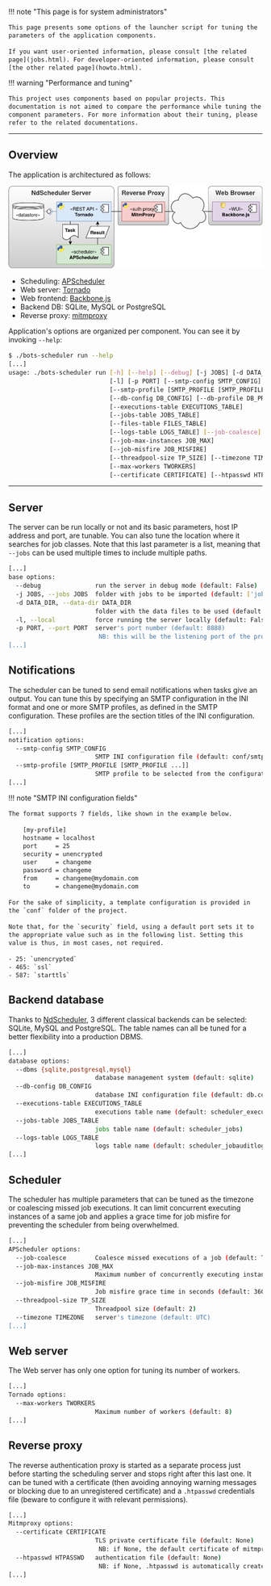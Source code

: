!!! note "This page is for system administrators"
    
    This page presents some options of the launcher script for tuning the parameters of the application components.
    
    If you want user-oriented information, please consult [the related page](jobs.html). For developer-oriented information, please consult [the other related page](howto.html).

!!! warning "Performance and tuning"
    
    This project uses components based on popular projects. This documentation is not aimed to compare the performance while tuning the component parameters. For more information about their tuning, please refer to the related documentations.

-----

## Overview

The application is architectured as follows:

<p align="center"><img src="img/botscheduler-internals.png" alt="Bots Scheduler's internals"></p>

- Scheduling: [APScheduler](https://apscheduler.readthedocs.io/en/stable/)
- Web server: [Tornado](https://www.tornadoweb.org/en/stable/)
- Web frontend: [Backbone.js](https://backbonejs.org/)
- Backend DB: SQLite, MySQL or PostgreSQL
- Reverse proxy: [mitmproxy](https://mitmproxy.org/)

Application's options are organized per component. You can see it by invoking `--help`:

```sh
$ ./bots-scheduler run --help
[...]
usage: ./bots-scheduler run [-h] [--help] [--debug] [-j JOBS] [-d DATA_DIR]
                            [-l] [-p PORT] [--smtp-config SMTP_CONFIG]
                            [--smtp-profile [SMTP_PROFILE [SMTP_PROFILE ...]]]
                            [--db-config DB_CONFIG] [--db-profile DB_PROFILE]
                            [--executions-table EXECUTIONS_TABLE]
                            [--jobs-table JOBS_TABLE]
                            [--files-table FILES_TABLE]
                            [--logs-table LOGS_TABLE] [--job-coalesce]
                            [--job-max-instances JOB_MAX]
                            [--job-misfire JOB_MISFIRE]
                            [--threadpool-size TP_SIZE] [--timezone TIMEZONE]
                            [--max-workers TWORKERS]
                            [--certificate CERTIFICATE] [--htpasswd HTPASSWD]

```

-----

## Server

The server can be run locally or not and its basic parameters, host IP address and port, are tunable. You can also tune the location where it searches for job classes. Note that this last parameter is a list, meaning that `--jobs` can be used multiple times to include multiple paths.

```sh
[...]
base options:
  --debug               run the server in debug mode (default: False)
  -j JOBS, --jobs JOBS  folder with jobs to be imported (default: ['jobs'])
  -d DATA_DIR, --data-dir DATA_DIR
                        folder with the data files to be used (default: data)
  -l, --local           force running the server locally (default: False)
  -p PORT, --port PORT  server's port number (default: 8888)
                         NB: this will be the listening port of the proxy, this of the scheduler will be port+1
[...]
```

## Notifications

The scheduler can be tuned to send email notifications when tasks give an output. You can tune this by specifying an SMTP configuration in the INI format and one or more SMTP profiles, as defined in the SMTP configuration. These profiles are the section titles of the INI configuration.

```sh
[...]
notification options:
  --smtp-config SMTP_CONFIG
                        SMTP INI configuration file (default: conf/smtp.ini)
  --smtp-profile [SMTP_PROFILE [SMTP_PROFILE ...]]
                        SMTP profile to be selected from the configuration file (default: None)
[...]
```

!!! note "SMTP INI configuration fields"
    
    The format supports 7 fields, like shown in the example below.
    
        [my-profile]
        hostname = localhost
        port     = 25
        security = unencrypted
        user     = changeme
        password = changeme
        from     = changeme@mydomain.com
        to       = changeme@mydomain.com
    
    For the sake of simplicity, a template configuration is provided in the `conf` folder of the project.
    
    Note that, for the `security` field, using a default port sets it to the appropriate value such as in the following list. Setting this value is thus, in most cases, not required.
    
    - 25: `unencrypted`
    - 465: `ssl`
    - 587: `starttls`

## Backend database

Thanks to [NdScheduler](https://github.com/Nextdoor/ndscheduler), 3 different classical backends can be selected: SQLite, MySQL and PostgreSQL. The table names can all be tuned for a better flexibility into a production DBMS.

```sh
[...]
database options:
  --dbms {sqlite,postgresql,mysql}
                        database management system (default: sqlite)
  --db-config DB_CONFIG
                        database INI configuration file (default: db.conf)
  --executions-table EXECUTIONS_TABLE
                        executions table name (default: scheduler_execution)
  --jobs-table JOBS_TABLE
                        jobs table name (default: scheduler_jobs)
  --logs-table LOGS_TABLE
                        logs table name (default: scheduler_jobauditlog)
[...]
```

## Scheduler

The scheduler has multiple parameters that can be tuned as the timezone or coalescing missed job executions. It can limit concurrent executing instances of a same job and applies a grace time for job misfire for preventing the scheduler from being overwhelmed.

```sh
[...]
APScheduler options:
  --job-coalesce        Coalesce missed executions of a job (default: True)
  --job-max-instances JOB_MAX
                        Maximum number of concurrently executing instances of a job (default: 3)
  --job-misfire JOB_MISFIRE
                        Job misfire grace time in seconds (default: 3600)
  --threadpool-size TP_SIZE
                        Threadpool size (default: 2)
  --timezone TIMEZONE   server's timezone (default: UTC)
[...]
```

## Web server

The Web server has only one option for tuning its number of workers.

```sh
[...]
Tornado options:
  --max-workers TWORKERS
                        Maximum number of workers (default: 8)
[...]
```

## Reverse proxy

The reverse authentication proxy is started as a separate process just before starting the scheduling server and stops right after this last one. It can be tuned with a certificate (then avoiding annoying warning messages or blocking due to an unregistered certificate) and a `.htpasswd` credentials file (beware to configure it with relevant permissions).

```sh
[...]
Mitmproxy options:
  --certificate CERTIFICATE
                        TLS private certificate file (default: None)
                         NB: if None, the default certificate of mitmproxy is used
  --htpasswd HTPASSWD   authentication file (default: None)
                         NB: if None, .htpasswd is automatically created with the DEFAULT_USERS
[...]
```

